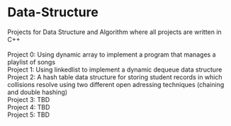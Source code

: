 # Data-Structure

Projects for Data Structure and Algorithm where all projects are written in C++ <br />
<br />
Project 0: Using dynamic array to implement a program that manages a playlist of songs <br />
Project 1: Using linkedlist to implement a dynamic dequeue data structure <br />
Project 2: A hash table data structure for storing student records in which collisions resolve using two different open adressing techniques (chaining and double hashing) <br />
Project 3: TBD <br />
Project 4: TBD <br />
Project 5: TBD <br />
